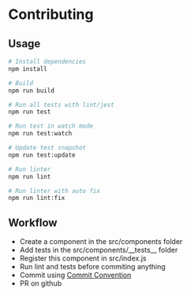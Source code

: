 # Contributing

## Usage

```bash
# Install dependencies
npm install

# Build 
npm run build

# Run all tests with lint/jest
npm run test

# Run test in watch mode
npm run test:watch

# Update test snapshot
npm run test:update

# Run linter
npm run lint

# Run linter with auto fix
npm run lint:fix
```
## Workflow

- Create a component in the src/components folder
- Add tests in the src/components/\_\_tests\_\_ folder
- Register this component in src/index.js
- Run lint and tests before commiting anything
- Commit using [Commit Convention](./COMMIT_CONVENTION.md) 
- PR on github

